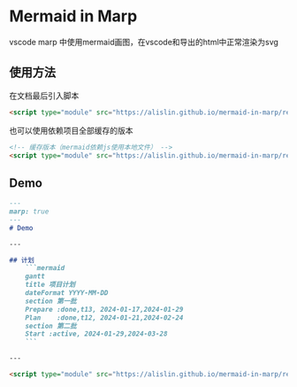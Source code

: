# Mermaid in Marp
vscode marp 中使用mermaid画图，在vscode和导出的html中正常渲染为svg

## 使用方法
在文档最后引入脚本

```html
<script type="module" src="https://alislin.github.io/mermaid-in-marp/render.js"></script>
```

也可以使用依赖项目全部缓存的版本
```html
<!-- 缓存版本（mermaid依赖js使用本地文件） -->
<script type="module" src="https://alislin.github.io/mermaid-in-marp/render.cache.js"></script>
```

## Demo
```md
---
marp: true
---
# Demo

---

## 计划
    ```mermaid
    gantt
    title 项目计划
    dateFormat YYYY-MM-DD
    section 第一批
    Prepare :done,t13, 2024-01-17,2024-01-29
    Plan    :done,t12, 2024-01-21,2024-02-24
    section 第二批
    Start :active, 2024-01-29,2024-03-28
    ```

---

<script type="module" src="https://alislin.github.io/mermaid-in-marp/render.js"></script>
```